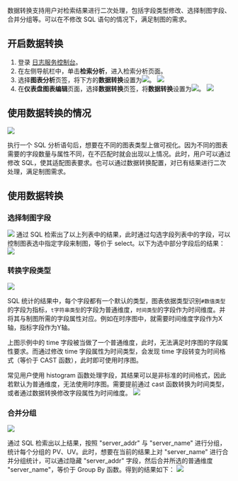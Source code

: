 数据转换支持用户对检索结果进行二次处理，包括字段类型修改、选择制图字段、合并分组等。可以在不修改 SQL 语句的情况下，满足制图的需求。

## 开启数据转换

1. 登录 [日志服务控制台](https://console.cloud.tencent.com/cls)。
2. 在左侧导航栏中，单击**检索分析**，进入检索分析页面。
3. 选择**图表分析**页签，将下方的**数据转换**设置为![](https://qcloudimg.tencent-cloud.cn/raw/90402f86446bf0509031d128da8dddc9.png)。
![](https://qcloudimg.tencent-cloud.cn/raw/1abc366a355679a042b916072757b818.png)
4. 在**仪表盘图表编辑**页面，选择**数据转换**页签，将**数据转换**设置为![](https://qcloudimg.tencent-cloud.cn/raw/90402f86446bf0509031d128da8dddc9.png)。
![](https://qcloudimg.tencent-cloud.cn/raw/58e29c15fa38a3d79381caf80f3be0e9.png)

## 使用数据转换的情况

![](https://qcloudimg.tencent-cloud.cn/raw/95ab3d34abcec2c538736fcc002ceb00.png)

执行一个 SQL 分析语句后，想要在不同的图表类型上做可视化。因为不同的图表需要的字段数量与属性不同，在不匹配时就会出现以上情况。此时，用户可以通过修改 SQL，使其适配图表要求。也可以通过数据转换配置，对已有结果进行二次处理，满足制图需求。

## 使用数据转换

### 选择制图字段

![](https://qcloudimg.tencent-cloud.cn/raw/622b28a3d107283853c6b732dc663e5a.png)
通过 SQL 检索出了以上列表中的结果，此时通过勾选字段列表中的字段，可以控制图表选中指定字段来制图，等价于 select。以下为选中部分字段后的结果：
![](https://qcloudimg.tencent-cloud.cn/raw/1f480decab2a2e18ded1b739c314b8ef.png)

### 转换字段类型

![](https://qcloudimg.tencent-cloud.cn/raw/f305dc5ce687e92c893151a8f8dde924.png)

SQL 统计的结果中，每个字段都有一个默认的类型，图表依据类型识别`#数值类型`的字段为指标，`t字符串类型`的字段为普通维度，`时间类型`的字段作为时间维度。并将其与制图所需的字段属性对应。例如在时序图中，就需要时间维度字段作为X轴，指标字段作为Y轴。

上图示例中的 time 字段被当做了一个普通维度，此时，无法满足时序图的字段属性要求。而通过修改 time 字段属性为时间类型，会发现 time 字段转变为时间格式（等价于 CAST 函数），此时即可使用时序图。

常见用户使用 histogram 函数处理字段，其结果可以是非标准的时间格式，因此若默认为普通维度，无法使用时序图。需要提前通过 cast 函数转换为时间类型，或者通过数据转换修改字段属性为时间维度。
![](https://qcloudimg.tencent-cloud.cn/raw/812b3ebc41ceb8a3090bf12b6b76da04.png)


### 合并分组

![](https://qcloudimg.tencent-cloud.cn/raw/cc6b808d9c75b09c6d4eb59b6a7cb5c9.png)

通过 SQL 检索出以上结果，按照 "server_addr" 与 "server_name" 进行分组，统计每个分组的 PV、UV。此时，想要在当前的结果上对 "server_name" 进行合并分组统计，可以通过隐藏 "server_addr" 字段，然后合并所选的普通维度 "server_name"，等价于 Group By 函数。得到的结果如下：
![](https://qcloudimg.tencent-cloud.cn/raw/636d24a4dd240320a666ebf415017f62.png)
